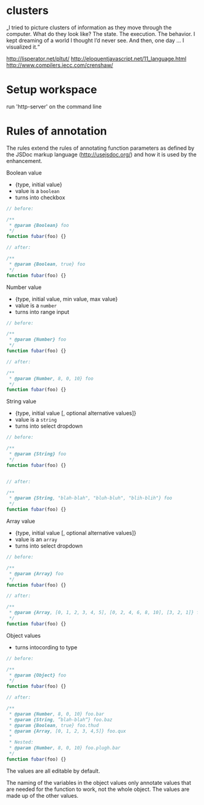 # clusters

„I tried to picture clusters of information as they move through the computer.
What do they look like? The state. The execution. The behavior. I kept dreaming
of a world I thought I’d never see. And then, one day … I visualized it.“

http://lisperator.net/pltut/
http://eloquentjavascript.net/11_language.html
http://www.compilers.iecc.com/crenshaw/

# Setup workspace

run 'http-server' on the command line

# Rules of annotation

The rules extend the rules of annotating function parameters as defined by the
JSDoc markup language (http://usejsdoc.org/) and how it is used by the
enhancement.

Boolean value
* {type, initial value}
* value is a `boolean`
* turns into checkbox

```javascript
// before:

/**
 * @param {Boolean} foo
 */
function fubar(foo) {}

// after:

/**
 * @param {Boolean, true} foo
 */
function fubar(foo) {}
```

Number value
* {type, initial value, min value, max value}
* value is a `number`
* turns into range input

```javascript
// before:

/**
 * @param {Number} foo
 */
function fubar(foo) {}

// after:

/**
 * @param {Number, 8, 0, 10} foo
 */
function fubar(foo) {}
```

String value
* {type, initial value [, optional alternative values]}
* value is a `string`
* turns into select dropdown

```javascript
// before:

/**
 * @param {String} foo
 */
function fubar(foo) {}


// after:

/**
 * @param {String, "blah-blah", "bluh-bluh", "blih-blih"} foo
 */
function fubar(foo) {}
```

Array value
* {type, initial value [, optional alternative values]}
* value is an `array`
* turns into select dropdown

```javascript
// before:

/**
 * @param {Array} foo
 */
function fubar(foo) {}

// after:

/**
 * @param {Array, [0, 1, 2, 3, 4, 5], [0, 2, 4, 6, 8, 10], [3, 2, 1]} foo
 */
function fubar(foo) {}
```

Object values
* turns intocording to type

```javascript
// before:

/**
 * @param {Object} foo
 */
function fubar(foo) {}

// after:

/**
 * @param {Number, 8, 0, 10} foo.bar
 * @param {String, ”blah-blah“} foo.baz
 * @param {Boolean, true} foo.thud
 * @param {Array, [0, 1, 2, 3, 4,5]} foo.qux
 *
 * Nested:
 * @param {Number, 8, 0, 10} foo.plugh.bar
 */
function fubar(foo) {}
```

The values are all editable by default.

The naming of the variables in the object values only annotate values that are
needed for the function to work, not the whole object. The values are made up of
the other values.
